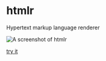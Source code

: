 # htmlr
Hypertext markup language renderer

![A screenshot of htmlr](https://files.jnas.xyz/htmlr-preview.png)

[try it](https://htmlr.netlify.app)
